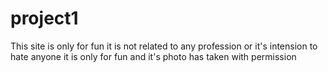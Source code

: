 # project1
This site is only for fun it is not related to any profession or it's intension to hate anyone it is only for fun and it's photo has taken with permission

